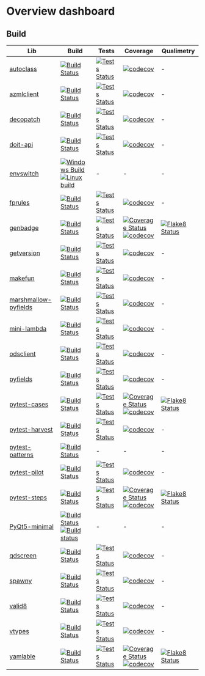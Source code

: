 # Overview dashboard

## Build

| Lib | Build | Tests | Coverage | Qualimetry |
| --- | ----- | ----- | -------- | ---------- |
| [autoclass](https://smarie.github.io/python-autoclass/) | [![Build Status](https://travis-ci.org/smarie/python-autoclass.svg?branch=master)](https://travis-ci.org/smarie/python-autoclass) | [![Tests Status](https://smarie.github.io/python-autoclass/junit/junit-badge.svg?dummy=8484744)](https://smarie.github.io/python-autoclass/junit/report.html) | [![codecov](https://codecov.io/gh/smarie/python-autoclass/branch/master/graph/badge.svg)](https://codecov.io/gh/smarie/python-autoclass) | - |
| [azmlclient](https://smarie.github.io/python-azureml-client) | [![Build Status](https://github.com/smarie/python-azureml-client/actions/workflows/base.yml/badge.svg)](https://github.com/smarie/python-azureml-client/actions/workflows/base.yml) | [![Tests Status](https://smarie.github.io/python-azureml-client/reports/junit/junit-badge.svg?dummy=8484744)](https://smarie.github.io/python-azureml-client/reports/junit/report.html) | [![codecov](https://codecov.io/gh/smarie/python-azureml-client/branch/master/graph/badge.svg)](https://codecov.io/gh/smarie/python-azureml-client) | - |
| [decopatch](https://smarie.github.io/python-decopatch) | [![Build Status](https://travis-ci.org/smarie/python-decopatch.svg?branch=master)](https://travis-ci.org/smarie/python-decopatch) | [![Tests Status](https://smarie.github.io/python-decopatch/junit/junit-badge.svg?dummy=8484744)](https://smarie.github.io/python-decopatch/junit/report.html) | [![codecov](https://codecov.io/gh/smarie/python-decopatch/branch/master/graph/badge.svg)](https://codecov.io/gh/smarie/python-decopatch) | - |
| [doit-api](https://smarie.github.io/python-doit-api/) | [![Build Status](https://travis-ci.org/smarie/python-doit-api.svg?branch=master)](https://travis-ci.org/smarie/python-doit-api) | [![Tests Status](https://smarie.github.io/python-doit-api/junit/junit-badge.svg?dummy=8484744)](https://smarie.github.io/python-doit-api/junit/report.html) | [![codecov](https://codecov.io/gh/smarie/python-doit-api/branch/master/graph/badge.svg)](https://codecov.io/gh/smarie/python-doit-api) | - |
| [envswitch](https://smarie.github.io/env-switcher-gui/) | [![Windows Build](https://ci.appveyor.com/api/projects/status/15y7mvbqi4qu2v4y?svg=true)](https://ci.appveyor.com/project/smarie/env-switcher-gui)  <br /> [![Linux build](https://travis-ci.org/smarie/env-switcher-gui.svg?branch=master)](https://travis-ci.org/smarie/env-switcher-gui) | - | - | - |
| [fprules](https://smarie.github.io/python-fprules) | [![Build Status](https://travis-ci.org/smarie/python-fprules.svg?branch=master)](https://travis-ci.org/smarie/python-fprules) | [![Tests Status](https://smarie.github.io/python-fprules/junit/junit-badge.svg?dummy=8484744)](https://smarie.github.io/python-fprules/junit/report.html) | [![codecov](https://codecov.io/gh/smarie/python-fprules/branch/master/graph/badge.svg)](https://codecov.io/gh/smarie/python-fprules) | - |
| [genbadge](https://smarie.github.io/python-genbadge/) | [![Build Status](https://github.com/smarie/python-genbadge/actions/workflows/base.yml/badge.svg)](https://github.com/smarie/python-genbadge/actions/workflows/base.yml) | [![Tests Status](https://smarie.github.io/python-genbadge/reports/junit/junit-badge.svg?dummy=8484744)](https://smarie.github.io/python-genbadge/reports/junit/report.html) | [![Coverage Status](https://smarie.github.io/python-genbadge/reports/coverage/coverage-badge.svg?dummy=8484744)](https://smarie.github.io/python-genbadge/reports/coverage/index.html)  <br /> [![codecov](https://codecov.io/gh/smarie/python-genbadge/branch/main/graph/badge.svg)](https://codecov.io/gh/smarie/python-genbadge) | [![Flake8 Status](https://smarie.github.io/python-genbadge/reports/flake8/flake8-badge.svg?dummy=8484744)](https://smarie.github.io/python-genbadge/reports/flake8/index.html) |
| [getversion](https://smarie.github.io/python-getversion/) | [![Build Status](https://travis-ci.org/smarie/python-getversion.svg?branch=master)](https://travis-ci.org/smarie/python-getversion) | [![Tests Status](https://smarie.github.io/python-getversion/junit/junit-badge.svg?dummy=8484744)](https://smarie.github.io/python-getversion/junit/report.html) | [![codecov](https://codecov.io/gh/smarie/python-getversion/branch/master/graph/badge.svg)](https://codecov.io/gh/smarie/python-getversion)  | - |
| [makefun](https://smarie.github.io/python-makefun) | [![Build Status](https://github.com/smarie/python-makefun/actions/workflows/base.yml/badge.svg)](https://github.com/smarie/python-makefun/actions/workflows/base.yml) | [![Tests Status](https://smarie.github.io/python-makefun/reports/junit/junit-badge.svg?dummy=8484744)](https://smarie.github.io/python-makefun/reports/junit/report.html) | [![codecov](https://codecov.io/gh/smarie/python-makefun/branch/main/graph/badge.svg)](https://codecov.io/gh/smarie/python-makefun)  | - |
| [marshmallow-pyfields](https://smarie.github.io/python-marshmallow-pyfields/) | [![Build Status](https://travis-ci.org/smarie/python-marshmallow-pyfields.svg?branch=master)](https://travis-ci.org/smarie/python-marshmallow-pyfields) | [![Tests Status](https://smarie.github.io/python-marshmallow-pyfields/junit/junit-badge.svg?dummy=8484744)](https://smarie.github.io/python-marshmallow-pyfields/junit/report.html) | [![codecov](https://codecov.io/gh/smarie/python-marshmallow-pyfields/branch/master/graph/badge.svg)](https://codecov.io/gh/smarie/python-marshmallow-pyfields) | - |
| [mini-lambda](https://smarie.github.io/python-mini-lambda) | [![Build Status](https://travis-ci.org/smarie/python-mini-lambda.svg?branch=master)](https://travis-ci.org/smarie/python-mini-lambda) | [![Tests Status](https://smarie.github.io/python-mini-lambda/junit/junit-badge.svg?dummy=8484744)](https://smarie.github.io/python-mini-lambda/junit/report.html) | [![codecov](https://codecov.io/gh/smarie/python-mini-lambda/branch/master/graph/badge.svg)](https://codecov.io/gh/smarie/python-mini-lambda)  | - |
| [odsclient](https://smarie.github.io/python-odsclient/) | [![Build Status](https://github.com/smarie/python-odsclient/actions/workflows/base.yml/badge.svg)](https://github.com/smarie/python-odsclient/actions/workflows/base.yml) | [![Tests Status](https://smarie.github.io/python-odsclient/reports/junit/junit-badge.svg?dummy=8484744)](https://smarie.github.io/python-odsclient/reports/junit/report.html) | [![codecov](https://codecov.io/gh/smarie/python-odsclient/branch/main/graph/badge.svg)](https://codecov.io/gh/smarie/python-odsclient) | - |
| [pyfields](https://smarie.github.io/python-pyfields/) | [![Build Status](https://github.com/smarie/python-pyfields/actions/workflows/base.yml/badge.svg)](https://github.com/smarie/python-pyfields/actions/workflows/base.yml) | [![Tests Status](https://smarie.github.io/python-pyfields/reports/junit/junit-badge.svg?dummy=8484744)](https://smarie.github.io/python-pyfields/reports/junit/report.html) | [![codecov](https://codecov.io/gh/smarie/python-pyfields/branch/main/graph/badge.svg)](https://codecov.io/gh/smarie/python-pyfields) | - |
| [pytest-cases](https://smarie.github.io/python-pytest-cases) | [![Build Status](https://github.com/smarie/python-pytest-cases/actions/workflows/base.yml/badge.svg)](https://github.com/smarie/python-pytest-cases/actions/workflows/base.yml) | [![Tests Status](https://smarie.github.io/python-pytest-cases/reports/junit/junit-badge.svg?dummy=8484744)](https://smarie.github.io/python-pytest-cases/reports/junit/report.html) | [![Coverage Status](https://smarie.github.io/python-pytest-cases/reports/coverage/coverage-badge.svg?dummy=8484744)](https://smarie.github.io/python-pytest-cases/reports/coverage/index.html)  <br /> [![codecov](https://codecov.io/gh/smarie/python-pytest-cases/branch/main/graph/badge.svg)](https://codecov.io/gh/smarie/python-pytest-cases) | [![Flake8 Status](https://smarie.github.io/python-pytest-cases/reports/flake8/flake8-badge.svg?dummy=8484744)](https://smarie.github.io/python-pytest-cases/reports/flake8/index.html) |
| [pytest-harvest](https://smarie.github.io/python-pytest-harvest/) | [![Build Status](https://github.com/smarie/python-pytest-harvest/actions/workflows/base.yml/badge.svg)](https://github.com/smarie/python-pytest-harvest/actions/workflows/base.yml) | [![Tests Status](https://smarie.github.io/python-pytest-harvest/reports/junit/junit-badge.svg?dummy=8484744)](https://smarie.github.io/python-pytest-harvest/reports/junit/report.html) | [![codecov](https://codecov.io/gh/smarie/python-pytest-harvest/branch/master/graph/badge.svg)](https://codecov.io/gh/smarie/python-pytest-harvest) | - |
| [pytest-patterns](https://smarie.github.io/pytest-patterns/) | [![Build Status](https://travis-ci.org/smarie/pytest-patterns.svg?branch=master)](https://travis-ci.org/smarie/pytest-patterns) | - | - | - |
| [pytest-pilot](https://smarie.github.io/python-pytest-pilot) | [![Build Status](https://travis-ci.org/smarie/python-pytest-pilot.svg?branch=master)](https://travis-ci.org/smarie/python-pytest-pilot) | [![Tests Status](https://smarie.github.io/python-pytest-pilot/junit/junit-badge.svg?dummy=8484744)](https://smarie.github.io/python-pytest-pilot/junit/report.html) | [![codecov](https://codecov.io/gh/smarie/python-pytest-pilot/branch/master/graph/badge.svg)](https://codecov.io/gh/smarie/python-pytest-pilot) | - |
| [pytest-steps](https://smarie.github.io/python-pytest-steps) | [![Build Status](https://github.com/smarie/python-pytest-steps/actions/workflows/base.yml/badge.svg)](https://github.com/smarie/python-pytest-steps/actions/workflows/base.yml) | [![Tests Status](https://smarie.github.io/python-pytest-steps/reports/junit/junit-badge.svg?dummy=8484744)](https://smarie.github.io/python-pytest-steps/reports/junit/report.html) | [![Coverage Status](https://smarie.github.io/python-pytest-steps/reports/coverage/coverage-badge.svg?dummy=8484744)](https://smarie.github.io/python-pytest-steps/reports/coverage/index.html)  <br /> [![codecov](https://codecov.io/gh/smarie/python-pytest-steps/branch/main/graph/badge.svg)](https://codecov.io/gh/smarie/python-pytest-steps) | [![Flake8 Status](https://smarie.github.io/python-pytest-steps/reports/flake8/flake8-badge.svg?dummy=8484744)](https://smarie.github.io/python-pytest-steps/reports/flake8/index.html) |
| [PyQt5-minimal](https://github.com/smarie/PyQt5-minimal) | [![Build Status](https://travis-ci.org/smarie/PyQt5-minimal.svg?branch=Qt5.6.3_PyQt_5.6_Python3.5)](https://travis-ci.org/smarie/PyQt5-minimal)  <br /> [![Build status](https://ci.appveyor.com/api/projects/status/5v9xec097c99h8ox?svg=true)](https://ci.appveyor.com/project/smarie/pyqt5-minimal) | - | - | - |
| [qdscreen](https://python-qds.github.io/qdscreen/) | [![Build Status](https://github.com/python-qds/qdscreen/actions/workflows/base.yml/badge.svg)](https://github.com/python-qds/qdscreen/actions/workflows/base.yml) | [![Tests Status](https://python-qds.github.io/qdscreen/reports/junit/junit-badge.svg?dummy=8484744)](https://python-qds.github.io/qdscreen/reports/junit/report.html) | [![codecov](https://codecov.io/gh/python-qds/qdscreen/branch/main/graph/badge.svg)](https://codecov.io/gh/python-qds/qdscreen) | - |
| [spawny](https://smarie.github.io/python-spawny) | [![Build Status](https://travis-ci.org/smarie/python-spawny.svg?branch=master)](https://travis-ci.org/smarie/python-spawny) | [![Tests Status](https://smarie.github.io/python-spawny/junit/junit-badge.svg?dummy=8484744)](https://smarie.github.io/python-spawny/junit/report.html) | [![codecov](https://codecov.io/gh/smarie/python-spawny/branch/master/graph/badge.svg)](https://codecov.io/gh/smarie/python-spawny) | - |
| [valid8](https://smarie.github.io/python-valid8/) | [![Build Status](https://travis-ci.com/smarie/python-valid8.svg?branch=master)](https://travis-ci.com/smarie/python-valid8) | [![Tests Status](https://smarie.github.io/python-valid8/junit/junit-badge.svg?dummy=8484744)](https://smarie.github.io/python-valid8/junit/report.html) | [![codecov](https://codecov.io/gh/smarie/python-valid8/branch/master/graph/badge.svg)](https://codecov.io/gh/smarie/python-valid8) | - |
| [vtypes](https://smarie.github.io/python-vtypes/) | [![Build Status](https://travis-ci.org/smarie/python-vtypes.svg?branch=master)](https://travis-ci.org/smarie/python-vtypes) | [![Tests Status](https://smarie.github.io/python-vtypes/junit/junit-badge.svg?dummy=8484744)](https://smarie.github.io/python-vtypes/junit/report.html) | [![codecov](https://codecov.io/gh/smarie/python-vtypes/branch/master/graph/badge.svg)](https://codecov.io/gh/smarie/python-vtypes) | - |
| [yamlable](https://smarie.github.io/python-yamlable/) | [![Build Status](https://github.com/smarie/python-yamlable/actions/workflows/base.yml/badge.svg)](https://github.com/smarie/python-yamlable/actions/workflows/base.yml) | [![Tests Status](https://smarie.github.io/python-yamlable/reports/junit/junit-badge.svg?dummy=8484744)](https://smarie.github.io/python-yamlable/reports/junit/report.html) | [![Coverage Status](https://smarie.github.io/python-yamlable/reports/coverage/coverage-badge.svg?dummy=8484744)](https://smarie.github.io/python-yamlable/reports/coverage/index.html)  <br /> [![codecov](https://codecov.io/gh/smarie/python-yamlable/branch/main/graph/badge.svg)](https://codecov.io/gh/smarie/python-yamlable) | [![Flake8 Status](https://smarie.github.io/python-yamlable/reports/flake8/flake8-badge.svg?dummy=8484744)](https://smarie.github.io/python-yamlable/reports/flake8/index.html) |
